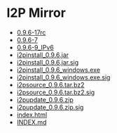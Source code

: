 I2P Mirror
==========

 - [0.9.6-17rc](/mirror/files.i2p-projekt.de/0.9.6/0.9.6-17rc)
 - [0.9.6-7](/mirror/files.i2p-projekt.de/0.9.6/0.9.6-7)
 - [0.9.6-9_IPv6](/mirror/files.i2p-projekt.de/0.9.6/0.9.6-9_IPv6)
 - [i2pinstall_0.9.6.jar](/mirror/files.i2p-projekt.de/0.9.6/i2pinstall_0.9.6.jar)
 - [i2pinstall_0.9.6.jar.sig](/mirror/files.i2p-projekt.de/0.9.6/i2pinstall_0.9.6.jar.sig)
 - [i2pinstall_0.9.6_windows.exe](/mirror/files.i2p-projekt.de/0.9.6/i2pinstall_0.9.6_windows.exe)
 - [i2pinstall_0.9.6_windows.exe.sig](/mirror/files.i2p-projekt.de/0.9.6/i2pinstall_0.9.6_windows.exe.sig)
 - [i2psource_0.9.6.tar.bz2](/mirror/files.i2p-projekt.de/0.9.6/i2psource_0.9.6.tar.bz2)
 - [i2psource_0.9.6.tar.bz2.sig](/mirror/files.i2p-projekt.de/0.9.6/i2psource_0.9.6.tar.bz2.sig)
 - [i2pupdate_0.9.6.zip](/mirror/files.i2p-projekt.de/0.9.6/i2pupdate_0.9.6.zip)
 - [i2pupdate_0.9.6.zip.sig](/mirror/files.i2p-projekt.de/0.9.6/i2pupdate_0.9.6.zip.sig)
 - [index.html](/mirror/files.i2p-projekt.de/0.9.6/index.html)
 - [INDEX.md](/mirror/files.i2p-projekt.de/0.9.6/INDEX.md)

